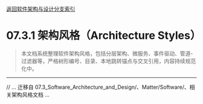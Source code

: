 [返回软件架构与设计分支索引](./README.md)

# 07.3.1 架构风格（Architecture Styles）

> 本文档系统整理软件架构风格，包括分层架构、微服务、事件驱动、管道-过滤器等，严格树形编号、目录、本地跳转锚点与交叉引用，内容持续规范化中。

---

// ... 迁移自 07.3_Software_Architecture_and_Design/、Matter/Software/、相关架构风格文档 ...
